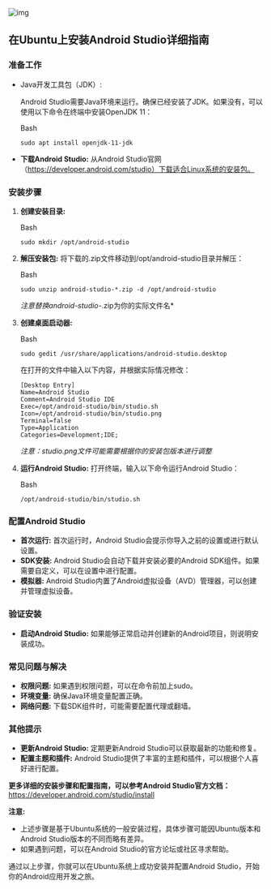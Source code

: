 ![img](https://www.gstatic.com/lamda/images/gemini_sparkle_v002_d4735304ff6292a690345.svg)

## 在Ubuntu上安装Android Studio详细指南

### 准备工作

- Java开发工具包（JDK）:

   Android Studio需要Java环境来运行。确保已经安装了JDK。如果没有，可以使用以下命令在终端中安装OpenJDK 11：

  Bash

  ```
  sudo apt install openjdk-11-jdk
  ```

- **下载Android Studio:** 从Android Studio官网（https://developer.android.com/studio）下载适合Linux系统的安装包。

### 安装步骤

1. **创建安装目录:**

   Bash

   ```
   sudo mkdir /opt/android-studio
   ```

2. **解压安装包:** 将下载的.zip文件移动到/opt/android-studio目录并解压：

   Bash

   ```
   sudo unzip android-studio-*.zip -d /opt/android-studio
   ```

   *注意替换android-studio-*.zip为你的实际文件名*

3. **创建桌面启动器:**

   Bash

   ```
   sudo gedit /usr/share/applications/android-studio.desktop
   ```

   在打开的文件中输入以下内容，并根据实际情况修改：

   ```
   [Desktop Entry]
   Name=Android Studio
   Comment=Android Studio IDE
   Exec=/opt/android-studio/bin/studio.sh
   Icon=/opt/android-studio/bin/studio.png
   Terminal=false
   Type=Application
   Categories=Development;IDE;
   ```

   *注意：studio.png文件可能需要根据你的安装包版本进行调整*

4. **运行Android Studio:** 打开终端，输入以下命令运行Android Studio：

   Bash

   ```
   /opt/android-studio/bin/studio.sh
   ```

### 配置Android Studio

- **首次运行:** 首次运行时，Android Studio会提示你导入之前的设置或进行默认设置。
- **SDK安装:** Android Studio会自动下载并安装必要的Android SDK组件。如果需要自定义，可以在设置中进行配置。
- **模拟器:** Android Studio内置了Android虚拟设备（AVD）管理器，可以创建并管理虚拟设备。

### 验证安装

- **启动Android Studio:** 如果能够正常启动并创建新的Android项目，则说明安装成功。

### 常见问题与解决

- **权限问题:** 如果遇到权限问题，可以在命令前加上sudo。
- **环境变量:** 确保Java环境变量配置正确。
- **网络问题:** 下载SDK组件时，可能需要配置代理或翻墙。

### 其他提示

- **更新Android Studio:** 定期更新Android Studio可以获取最新的功能和修复。
- **配置主题和插件:** Android Studio提供了丰富的主题和插件，可以根据个人喜好进行配置。

**更多详细的安装步骤和配置指南，可以参考Android Studio官方文档：** https://developer.android.com/studio/install

**注意:**

- 上述步骤是基于Ubuntu系统的一般安装过程，具体步骤可能因Ubuntu版本和Android Studio版本的不同而略有差异。
- 如果遇到问题，可以在Android Studio的官方论坛或社区寻求帮助。

通过以上步骤，你就可以在Ubuntu系统上成功安装并配置Android Studio，开始你的Android应用开发之旅。